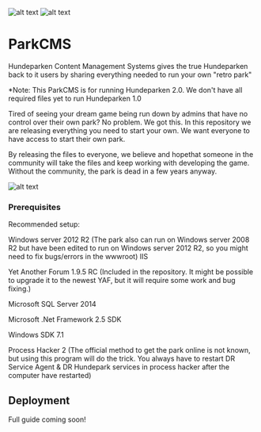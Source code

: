 
![alt text](https://i.imgur.com/FmbQCUl.png)
![alt text](https://i.imgur.com/cCiOvMV.png)
                                            
                                            
# ParkCMS
Hundeparken Content Management Systems gives the true Hundeparken back to it users by sharing everything needed to run your own "retro park"

*Note: This ParkCMS is for running Hundeparken 2.0. We don't have all required files yet to run Hundeparken 1.0


Tired of seeing your dream game being run down by admins that have no control over their own park?
No problem. We got this. In this repository we are releasing everything you need to start your own. We want everyone to have access to start their own park. 

By releasing the files to everyone, we believe and hopethat someone in the community will take the files and keep working with developing the game. Without the community, the park is dead in a few years anyway.


![alt text](https://i.imgur.com/h5gqvXK.png)

### Prerequisites
Recommended setup:

Windows server 2012 R2 (The park also can run on Windows server 2008 R2 but have been edited to run on Windows server 2012 R2, so you might need to fix bugs/errors in the wwwroot)
IIS

Yet Another Forum 1.9.5 RC (Included in the repository. It might be possible to upgrade it to the newest YAF, but it will require some work and bug fixing.)

Microsoft SQL Server 2014

Microsoft .Net Framework 2.5 SDK

Windows SDK 7.1

Process Hacker 2 (The official method to get the park online is not known, but using this program will do the trick. You always have to restart DR Service Agent & DR Hundepark services in process hacker after the computer have restarted)


## Deployment
Full guide coming soon!
